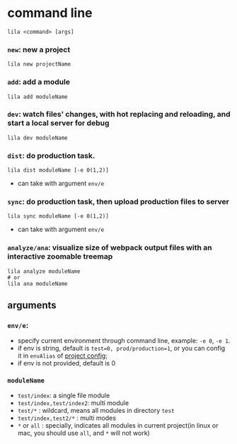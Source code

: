 # command line

```
lila <command> [args]
```


### `new`: new a project

```
lila new projectName
```

### `add`: add a module

```
lila add moduleName
```

### `dev`: watch files' changes, with hot replacing and reloading, and start a local server for debug

```
lila dev moduleName
```

### `dist`: do production task.

```
lila dist moduleName [-e 0(1,2)] 
```

* can take with argument `env/e`

### `sync`: do production task, then upload production files to server

```
lila sync moduleName [-e 0(1,2)] 
```

* can take with argument `env/e`

### `analyze/ana`: visualize size of webpack output files with an interactive zoomable treemap

```
lila analyze moduleName
# or
lila ana moduleName
```

## arguments

### `env/e`: 

* specify current environment through command line, example:  `-e 0`, `-e 1`.
* if env is string, default is `test=0, prod/production=1`, or you can config it in `envAlias` of [project config](./config.md);
* if env is not provided, default is 0

### `moduleName`

* `test/index`: a single file module
* `test/index,test/index2`: multi module
* `test/*` : wildcard, means all modules in directory `test`
* `test/index,test2/*` : multi modes
* `*` or `all` : specially, indicates all modules in current project(in linux or mac, you should use `all`, and `*` will not work)
